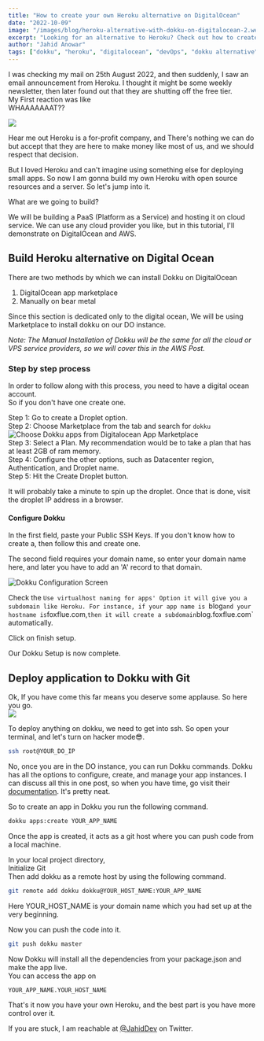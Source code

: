 ```yaml
---
title: "How to create your own Heroku alternative on DigitalOcean"
date: "2022-10-09"
image: "/images/blog/heroku-alternative-with-dokku-on-digitalocean-2.webp"
excerpt: "Looking for an alternative to Heroku? Check out how to create your own Heroku alternative on DigitalOcean. Dokku is an amazing open-source project that brings the power of Heroku to your own server."
author: "Jahid Anowar"
tags: ["dokku", "heroku", "digitalocean", "devOps", "dokku alternative"]
---
```


I was checking my mail on 25th August 2022, and then suddenly, I saw an email announcement from Heroku. I thought it might be some weekly newsletter, then later found out that they are shutting off the free tier.  
My First reaction was like  
WHAAAAAAAT??

![](https://res.cloudinary.com/jahiddev/images/v1662729056/joker-wtf/joker-wtf.gif?_i=AA)

Hear me out Heroku is a for-profit company, and There's nothing we can do but accept that they are here to make money like most of us, and we should respect that decision.

But I loved Heroku and can't imagine using something else for deploying small apps. So now I am gonna build my own Heroku with open source resources and a server. So let's jump into it.

What are we going to build?

We will be building a PaaS (Platform as a Service) and hosting it on cloud service. We can use any cloud provider you like, but in this tutorial, I'll demonstrate on DigitalOcean and AWS.

## Build Heroku alternative on Digital Ocean

There are two methods by which we can install Dokku on DigitalOcean

1.  DigitalOcean app marketplace
2.  Manually on bear metal

Since this section is dedicated only to the digital ocean, We will be using Marketplace to install dokku on our DO instance.

_Note: The Manual Installation of Dokku will be the same for all the cloud or VPS service providers, so we will cover this in the AWS Post._

### Step by step process

In order to follow along with this process, you need to have a digital ocean account.  
So if you don't have one create one.

Step 1: Go to create a Droplet option.  
Step 2: Choose Marketplace from the tab and search for `dokku`  
![Choose Dokku apps from Digitalocean App Marketplace](https://res.cloudinary.com/jahiddev/images/v1662727614/choose-dokku-from-digital-ocean-marketplace-1/choose-dokku-from-digital-ocean-marketplace-1.png?_i=AA)  
Step 3: Select a Plan. My recommendation would be to take a plan that has at least 2GB of ram memory.  
Step 4: Configure the other options, such as Datacenter region, Authentication, and Droplet name.  
Step 5: Hit the Create Droplet button.

It will probably take a minute to spin up the droplet. Once that is done, visit the droplet IP address in a browser.

#### Configure Dokku

In the first field, paste your Public SSH Keys. If you don't know how to create a, then follow this and create one.

The second field requires your domain name, so enter your domain name here, and later you have to add an 'A' record to that domain.

![Dokku Configuration Screen](https://res.cloudinary.com/jahiddev/images/v1662727930/dokku-configuration-setup-1/dokku-configuration-setup-1.jpg?_i=AA)

Check the `Use virtualhost naming for apps' Option it will give you a subdomain like Heroku. For instance, if your app name is `blog`and your hostname is`foxflue.com,`then it will create a subdomain`blog.foxflue.com` automatically.

Click on finish setup.

Our Dokku Setup is now complete.

## Deploy application to Dokku with Git

Ok, If you have come this far means you deserve some applause. So here you go.  
![](https://res.cloudinary.com/jahiddev/images/v1662722293/applause/applause.webp?_i=AA)

To deploy anything on dokku, we need to get into ssh. So open your terminal, and let's turn on hacker mode😎.

```bash
ssh root@YOUR_DO_IP
```

No, once you are in the DO instance, you can run Dokku commands. Dokku has all the options to configure, create, and manage your app instances. I can discuss all this in one post, so when you have time, go visit their [documentation](https://dokku.com/docs/getting-started/installation/). It's pretty neat.

So to create an app in Dokku you run the following command.

```bash
dokku apps:create YOUR_APP_NAME
```

Once the app is created, it acts as a git host where you can push code from a local machine.

In your local project directory,  
Initialize Git  
Then add dokku as a remote host by using the following command.

```bash
git remote add dokku dokku@YOUR_HOST_NAME:YOUR_APP_NAME
```

Here YOUR_HOST_NAME is your domain name which you had set up at the very beginning.

Now you can push the code into it.

```bash
git push dokku master
```

Now Dokku will install all the dependencies from your package.json and make the app live.  
You can access the app on

```
YOUR_APP_NAME.YOUR_HOST_NAME
```

That's it now you have your own Heroku, and the best part is you have more control over it.

If you are stuck, I am reachable at [@JahidDev](https://twitter.com/JahidDev) on Twitter.
